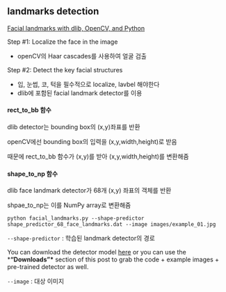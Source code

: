 ## landmarks detection

[Facial landmarks with dlib, OpenCV, and Python](https://www.pyimagesearch.com/2017/04/03/facial-landmarks-dlib-opencv-python/)

Step #1: Localize the face in the image

* openCV의 Haar cascades를 사용하여 얼굴 검출

Step #2: Detect the key facial structures

* 입, 눈썹, 코, 턱을 필수적으로 localize, lavbel 해야한다
* dlib에 포함된 facial landmark detector를 이용



#### rect_to_bb 함수

dlib detector는 bounding box의 (x,y)좌표를 반환

openCV에선 bounding box의 입력을 (x,y,width,height)로 받음

때문에 rect_to_bb 함수가 (x,y)를 받아 (x,y,width,height)를 변환해줌

#### shape_to_np 함수

dlib face landmark detector가 68개 (x,y) 좌표의 객체를 반환

shpae_to_np는 이를 NumPy array로 변환해줌



```
python facial_landmarks.py --shape-predictor shape_predictor_68_face_landmarks.dat --image images/example_01.jpg 
```

```--shape-predictor``` : 학습된 landmark detector의 경로

You can download the detector model [here](http://dlib.net/files/shape_predictor_68_face_landmarks.dat.bz2) or you can use the ***“Downloads”\*** section of this post to grab the code + example images + pre-trained detector as well.

```--image``` : 대상 이미지

